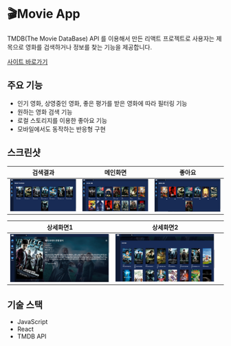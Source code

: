# 🎬Movie App

TMDB(The Movie DataBase) API 를 이용해서 만든 리액트 프로젝트로 사용자는 제목으로 영화를 검색하거나 정보를 찾는 기능을 제공합니다.

[사이트 바로가기](https://tlatjdgh3778.github.io/movie/)

## 주요 기능
 * 인기 영화, 상영중인 영화, 좋은 평가를 받은 영화에 따라 필터링 기능
 * 원하는 영화 검색 기능
 * 로컬 스토리지를 이용한 좋아요 기능 
 * 모바일에서도 동작하는 반응형 구현


## 스크린샷

|                검색결과                  |              메인화면                     |          좋아요                    |
| ---------------------------------------- | ---------------------------------------- | ---------------------------------- |
| ![검색결과](./screenshot/검색결과.png)   | ![메인화면](./screenshot/메인화면.png)   | ![좋아요](./screenshot/좋아요.png) |

|                상세화면1                  |              상세화면2                     |                                |
| ---------------------------------------- | ---------------------------------------- | ---------------------------------- |
| ![상세화면1](./screenshot/상세화면1.png) | ![상세화면2](./screenshot/상세화면2.png) |                                    |

## 기술 스택

- JavaScript
- React
- TMDB API
